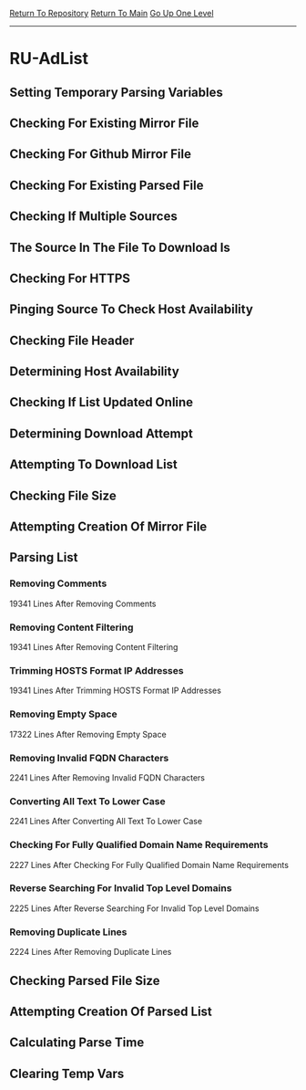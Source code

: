 [Return To Repository](https://github.com/deathbybandaid/piholeparser/)
[Return To Main](https://github.com/deathbybandaid/piholeparser/blob/master/RecentRunLogs/Mainlog.md)
[Go Up One Level](https://github.com/deathbybandaid/piholeparser/blob/master/RecentRunLogs/TopLevelScripts/30-Processing-External-Blacklists.md)
____________________________________
# RU-AdList
## Setting Temporary Parsing Variables
## Checking For Existing Mirror File
## Checking For Github Mirror File
## Checking For Existing Parsed File
## Checking If Multiple Sources
## The Source In The File To Download Is
## Checking For HTTPS
## Pinging Source To Check Host Availability
## Checking File Header
## Determining Host Availability
## Checking If List Updated Online
## Determining Download Attempt
## Attempting To Download List
## Checking File Size
## Attempting Creation Of Mirror File
## Parsing List
### Removing Comments
19341 Lines After Removing Comments
### Removing Content Filtering
19341 Lines After Removing Content Filtering
### Trimming HOSTS Format IP Addresses
19341 Lines After Trimming HOSTS Format IP Addresses
### Removing Empty Space
17322 Lines After Removing Empty Space
### Removing Invalid FQDN Characters
2241 Lines After Removing Invalid FQDN Characters
### Converting All Text To Lower Case
2241 Lines After Converting All Text To Lower Case
### Checking For Fully Qualified Domain Name Requirements
2227 Lines After Checking For Fully Qualified Domain Name Requirements
### Reverse Searching For Invalid Top Level Domains
2225 Lines After Reverse Searching For Invalid Top Level Domains
### Removing Duplicate Lines
2224 Lines After Removing Duplicate Lines
## Checking Parsed File Size
## Attempting Creation Of Parsed List
## Calculating Parse Time
## Clearing Temp Vars
